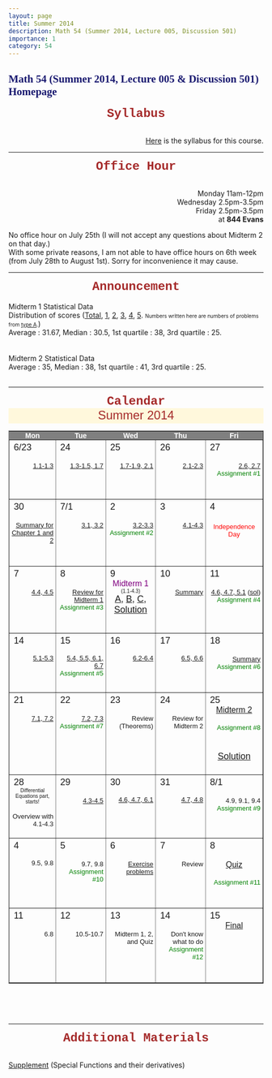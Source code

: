 ```yaml
---
layout: page
title: Summer 2014
description: Math 54 (Summer 2014, Lecture 005, Discussion 501)
importance: 1
category: 54
---
```

<html>
<body>

<h2><font color="midnightblue" face="verdana">Math 54 (Summer 2014, Lecture 005 & Discussion 501) Homepage</font></h2>
<center><b><font size="5" face="Courier New" color="brown">Syllabus</font></b></center><br>
<p align="right"><a href="{{ site.url }}/assets/teaching/54su14/Math 54 Section 005 Syllabus.pdf">Here</a> is the syllabus for this course.</p>
<hr>
<center><b><font face="Courier New" color="brown" size="5">Office Hour</font></b></center><br>
<p align="right">Monday 11am-12pm<br>
Wednesday 2.5pm-3.5pm<br>
Friday 2.5pm-3.5pm<br>at <b>844 Evans</b>
</p>
No office hour on July 25th (I will not accept any questions about Midterm 2 on that day.)<br>
With some private reasons, I am not able to have office hours on 6th week (from July 28th to August 1st). Sorry for inconvenience it may cause.
<hr>
<center><b><font size="5" face="Courier New" color="brown">Announcement</font></b></center><br>
Midterm 1 Statistical Data<br> Distribution of scores (<a href="{{ site.url }}/assets/teaching/54su14/Midterm 1.jpg">Total</a>, <a href="{{ site.url }}/assets/teaching/54su14/Midterm 1-1.jpg">1</a>, <a href="{{ site.url }}/assets/teaching/54su14/Midterm 1-2.jpg">2</a>, <a href="{{ site.url }}/assets/teaching/54su14/Midterm 1-3.jpg">3</a>, <a href="{{ site.url }}/assets/teaching/54su14/Midterm 1-4.jpg">4</a>, <a href="{{ site.url }}/assets/teaching/54su14/Midterm 1-5.jpg">5</a>. <font size="1">Numbers written here are numbers of problems from <a href="{{ site.url }}/assets/teaching/54su14/Midterm1-A.pdf">type A</a>.</font>)<br>Average : 31.67, Median : 30.5, 1st quartile : 38, 3rd quartile : 25.
<br><br><br>
Midterm 2 Statistical Data<br> Average : 35, Median : 38, 1st quartile : 41, 3rd quartile : 25.
<br>
<br>
<hr>
<center><b><font size="5" face="Courier New" color="brown">Calendar</font></b></center>

<head><title>Calendar 2014</title>
<meta http-equiv="Content-Type" content="text/html; charset=utf-8">
<meta name="date.created" content="2014-06-20">
<meta name="generator" content="HTML Calendar Maker 2.0">
<meta name="licensekey" content="">
<style type="text/css">
/* Styling for the title (Month and Year) of the calendar */
div.title {
    font: x-large Verdana, Arial, Helvetica, sans-serif;
    text-align: center;
    height: 30px;
    background-color: cornsilk;
    color: brown;
    }
/* Styling for the footer */
div.footer {
    font: small Verdana, Arial, Helvetica, sans-serif;
    text-align: center;
    }
/* Styling for the overall table */
table {
    font: 100% Verdana, Arial, Helvetica, sans-serif;
    table-layout: fixed;
    border-collapse: collapse;
    width: 100%;
    }
/* Styling for the column headers (days of the week) */
th {
    padding: 0 0.5em;
    text-align: center;
    background-color:gray;
    color:white;
    }
/* Styling for the individual cells (days) */
td  {     
    font-size: medium;
    padding: 0.25em 0.25em;   
    width: 14%; 
    height: 80px;
    text-align: left;
    vertical-align: top;
    }
/* Styling for the date numbers */
.date  {     
    font-size: large;
    padding: 0.25em 0.25em;   
    text-align: left;
    vertical-align: top;
    }
/* Class for individual days (coming in future release) */
.sun {
     color:red;
     }
/* Hide the month element (coming in future release) */
th.month {
    visibility: hidden;
    display:none;
    }
   
</style>
</head>
<body>
<div class="title">Summer 2014</div>
<table border="1">
<tr><th>Mon</th><th>Tue</th><th>Wed</th><th>Thu</th><th>Fri</th></tr>
<tr><td><span class="date">6/23<p align="right"><font size="2"><a href="{{ site.url }}/assets/teaching/54su14/0623.pdf">1.1-1.3</a></font></p></span></td>
<td><span class="date">24<p align="right"><font size="2"><a href="{{ site.url }}/assets/teaching/54su14/0624.pdf">1.3-1.5, 1.7</a></font></p></span></td>
<td><span class="date">25<p align="right"><font size="2"><a href="{{ site.url }}/assets/teaching/54su14/0625.pdf">1.7-1.9, 2.1</a></font></p></span></td>
<td><span class="date">26<p align="right"><font size="2"><a href="{{ site.url }}/assets/teaching/54su14/0626.pdf">2.1-2.3</a></font></p></span></td>
<td><span class="date">27<p align="right"><font size="2"><a href="{{ site.url }}/assets/teaching/54su14/0627.pdf">2.6, 2.7</a></font><br><font size="2" color="green">Assignment #1</font></p></span></td></tr>
<tr><td><span class="date">30<p align="right"><font size="2"><a href="{{ site.url }}/assets/teaching/54su14/0630.pdf">Summary for Chapter 1 and 2</a></font></p></span></td>
<td><span class="date">7/1<p align="right"><font size="2"><a href="{{ site.url }}/assets/teaching/54su14/0701.pdf">3.1, 3.2</a></font></p></span></td>
<td><span class="date">2<p align="right"><font size="2"><a href="{{ site.url }}/assets/teaching/54su14/0702.pdf">3.2-3.3</a></font><br><font size="2" color="green">Assignment #2</font></p></span></td>
<td><span class="date">3<p align="right"><font size="2"><a href="{{ site.url }}/assets/teaching/54su14/0703.pdf">4.1-4.3</a></font></p></span></td>
<td><span class="date">4<br><br><center><font size="2" color="red">Independence Day</font><font size="1"></font></center></span></td></tr>
<tr><td><span class="date">7<p align="right"><font size="2"><a href="{{ site.url }}/assets/teaching/54su14/0707.pdf">4.4, 4.5</a></font></p></span></td>
<td><span class="date">8<p align="right"><font size="2"><a href="{{ site.url }}/assets/teaching/54su14/0708.pdf">Review for Midterm 1</a></font><br><font size="2" color="green">Assignment #3</font></p></span></td>
<td><span class="date">9<center><font size="3" color="purple">Midterm 1</font><br><font size="1">(1.1-4.3)</font><br><a href="{{ site.url }}/assets/teaching/54su14/Midterm1-A.pdf">A</a>, <a href="{{ site.url }}/assets/teaching/54su14/Midterm1-B.pdf">B</a>, <a href="{{ site.url }}/assets/teaching/54su14/Midterm1-C.pdf">C</a>, <a href="{{ site.url }}/assets/teaching/54su14/Solution (type A).pdf">Solution</a></center></span></td>
<td><span class="date">10<p align="right"><font size="2"><a href="{{ site.url }}/assets/teaching/54su14/0710.pdf">Summary</a></font></p></span></td>
<td><span class="date">11<p align="right"><font size="2"><a href="{{ site.url }}/assets/teaching/54su14/0711.pdf">4.6, 4.7, 5.1</a> (<a href="{{ site.url }}/assets/teaching/54su14/0711sol.pdf">sol</a>)</font><br><font size="2" color="green">Assignment #4</font></p></span></td></tr>
<tr><td><span class="date">14</span><p align="right"><font size="2"><a href="{{ site.url }}/assets/teaching/54su14/0714.pdf">5.1-5.3</a></font></p></span></td>
<td><span class="date">15</span><p align="right"><font size="2"><a href="{{ site.url }}/assets/teaching/54su14/0715.pdf">5.4, 5.5, 6.1, 6.7</a></font><br><font size="2" color="green">Assignment #5</font></p></span></td>
<td><span class="date">16</span><p align="right"><font size="2"><a href="{{ site.url }}/assets/teaching/54su14/0716.pdf">6.2-6.4</a></font></p></td>
<td><span class="date">17</span><p align="right"><font size="2"><a href="{{ site.url }}/assets/teaching/54su14/0717.pdf">6.5, 6.6</a></font></p></td>
<td><span class="date">18<p align="right"><font size="2"><a href="{{ site.url }}/assets/teaching/54su14/0718.pdf">Summary</a></font><br><font size="2" color="green">Assignment #6</font></p></span></td></tr>
<tr><td><span class="date">21<p align="right"><font size="2"><a href="{{ site.url }}/assets/teaching/54su14/0721.pdf">7.1, 7.2</a></font></p></span></td>
<td><span class="date">22<p align="right"><font size="2"><a href="{{ site.url }}/assets/teaching/54su14/0722.pdf">7.2, 7.3</a></font></span><br><font size="2" color="green">Assignment #7</font></p></td>
<td><span class="date">23<p align="right"><font size="2">Review (Theorems)</font></span></td>
<td><span class="date">24<p align="right"><font size="2">Review for Midterm 2</font></span></td>
<td><span class="date">25<center><font size="3" color="purple"><a href="{{ site.url }}/assets/teaching/54su14/MID2(Set 1).pdf">Midterm 2</a></font></center><p align="right"><font size="2" color="green">Assignment #8</font></p><br><center><a href="{{ site.url }}/assets/teaching/54su14/Midterm 2 Solution.pdf">Solution</a></center></span></td></tr>
<tr><td><span class="date">28</span><center><font size="1">Differential Equations part, starts!</font></center><p align="right"><font size="2">Overview with 4.1-4.3</font></td>
<td><span class="date">29<p align="right"><p align="right"><font size="2"><a href="{{ site.url }}/assets/teaching/54su14/0729.pdf">4.3-4.5</a></font></p></span></td>
<td><span class="date">30</span><p align="right"><font size="2"><a href="{{ site.url }}/assets/teaching/54su14/0730.pdf">4.6, 4.7, 6.1</a></font></td>
<td><span class="date">31</span><p align="right"><font size="2"><a href="{{ site.url }}/assets/teaching/54su14/0731.pdf">4.7, 4.8</a></font></td>
<td><span class="date">8/1<p align="right"><p align="right"><font size="2">4.9, 9.1, 9.4</font><br><font size="2" color="green">Assignment #9</font></p></span></td></tr>
<tr><td><span class="date">4</span><p align="right"><font size="2">9.5, 9.8</font></p></td>
<td><span class="date">5<p align="right"><font size="2">9.7, 9.8</font><br><font size="2" color="green">Assignment #10</font></p></span></td>
<td><span class="date">6<p align="right"><font size="2"><a href="{{ site.url }}/assets/teaching/54su14/A bunch of Problems.pdf">Exercise problems</a></font></p></span></td>
<td><span class="date">7<p align="right"><font size="2">Review</font></p></span></td>
<td><span class="date">8<p align="right"><font size="2"></font></p><center><font size="3" color="purple"><a href="{{ site.url }}/assets/teaching/54su14/Quiz.pdf">Quiz</a></font></center><p align="right"><font size="2" color="green">Assignment #11</font></p></span></td></tr>
<tr><td><span class="date">11<p align="right"><font size="2">6.8</font></span></td>
<td><span class="date">12<p align="right"><font size="2">10.5-10.7</font></span></td>
<td><span class="date">13<p align="right"><font size="2">Midterm 1, 2, and Quiz</font></span></td>
<td><span class="date">14<p align="right"><font size="2">Don't know what to do</font><br> <font size="2" color="green">Assignment #12</font></p></span></td>
<td><span class="date">15</span><center><font size="3" color="purple"><a href="{{ site.url }}/assets/teaching/54su14/Final Exam.pdf">Final</a></font></center></td></tr>
</table>
<br><br><br>
<hr>
<center><b><font size="5" face="Courier New" color="brown">Additional Materials</font></b></center><br>

<a href="{{ site.url }}/assets/teaching/54su14/Supplement.pdf">Supplement</a> (Special Functions and their derivatives)<br>

</body>
</html>

